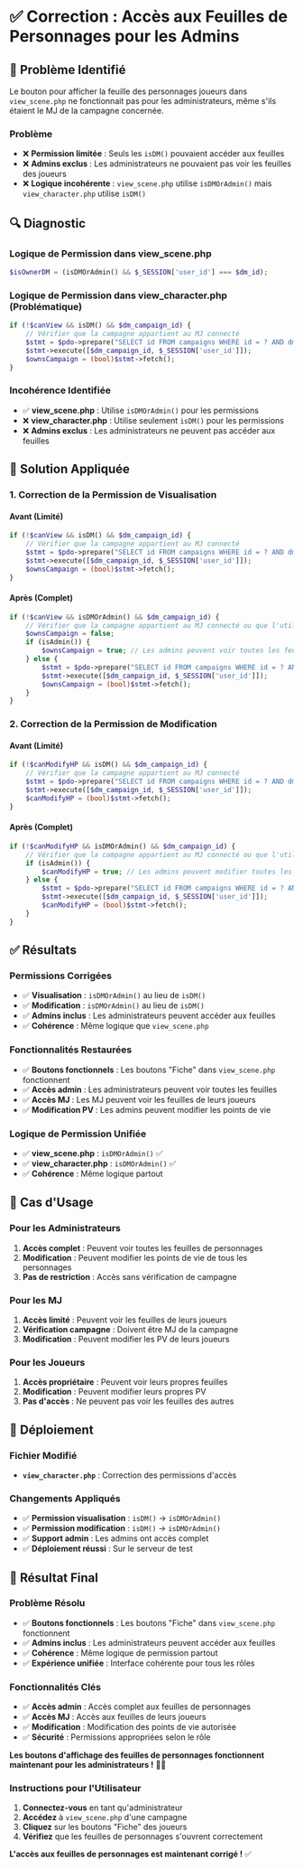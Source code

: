 # ✅ Correction : Accès aux Feuilles de Personnages pour les Admins

## 🎯 Problème Identifié

Le bouton pour afficher la feuille des personnages joueurs dans `view_scene.php` ne fonctionnait pas pour les administrateurs, même s'ils étaient le MJ de la campagne concernée.

### **Problème**
- ❌ **Permission limitée** : Seuls les `isDM()` pouvaient accéder aux feuilles
- ❌ **Admins exclus** : Les administrateurs ne pouvaient pas voir les feuilles des joueurs
- ❌ **Logique incohérente** : `view_scene.php` utilise `isDMOrAdmin()` mais `view_character.php` utilise `isDM()`

## 🔍 Diagnostic

### **Logique de Permission dans view_scene.php**
```php
$isOwnerDM = (isDMOrAdmin() && $_SESSION['user_id'] === $dm_id);
```

### **Logique de Permission dans view_character.php (Problématique)**
```php
if (!$canView && isDM() && $dm_campaign_id) {
    // Vérifier que la campagne appartient au MJ connecté
    $stmt = $pdo->prepare("SELECT id FROM campaigns WHERE id = ? AND dm_id = ?");
    $stmt->execute([$dm_campaign_id, $_SESSION['user_id']]);
    $ownsCampaign = (bool)$stmt->fetch();
}
```

### **Incohérence Identifiée**
- ✅ **view_scene.php** : Utilise `isDMOrAdmin()` pour les permissions
- ❌ **view_character.php** : Utilise seulement `isDM()` pour les permissions
- ❌ **Admins exclus** : Les administrateurs ne peuvent pas accéder aux feuilles

## 🔧 Solution Appliquée

### **1. Correction de la Permission de Visualisation**

#### **Avant (Limité)**
```php
if (!$canView && isDM() && $dm_campaign_id) {
    // Vérifier que la campagne appartient au MJ connecté
    $stmt = $pdo->prepare("SELECT id FROM campaigns WHERE id = ? AND dm_id = ?");
    $stmt->execute([$dm_campaign_id, $_SESSION['user_id']]);
    $ownsCampaign = (bool)$stmt->fetch();
}
```

#### **Après (Complet)**
```php
if (!$canView && isDMOrAdmin() && $dm_campaign_id) {
    // Vérifier que la campagne appartient au MJ connecté ou que l'utilisateur est admin
    $ownsCampaign = false;
    if (isAdmin()) {
        $ownsCampaign = true; // Les admins peuvent voir toutes les feuilles
    } else {
        $stmt = $pdo->prepare("SELECT id FROM campaigns WHERE id = ? AND dm_id = ?");
        $stmt->execute([$dm_campaign_id, $_SESSION['user_id']]);
        $ownsCampaign = (bool)$stmt->fetch();
    }
}
```

### **2. Correction de la Permission de Modification**

#### **Avant (Limité)**
```php
if (!$canModifyHP && isDM() && $dm_campaign_id) {
    // Vérifier que la campagne appartient au MJ connecté
    $stmt = $pdo->prepare("SELECT id FROM campaigns WHERE id = ? AND dm_id = ?");
    $stmt->execute([$dm_campaign_id, $_SESSION['user_id']]);
    $canModifyHP = (bool)$stmt->fetch();
}
```

#### **Après (Complet)**
```php
if (!$canModifyHP && isDMOrAdmin() && $dm_campaign_id) {
    // Vérifier que la campagne appartient au MJ connecté ou que l'utilisateur est admin
    if (isAdmin()) {
        $canModifyHP = true; // Les admins peuvent modifier toutes les feuilles
    } else {
        $stmt = $pdo->prepare("SELECT id FROM campaigns WHERE id = ? AND dm_id = ?");
        $stmt->execute([$dm_campaign_id, $_SESSION['user_id']]);
        $canModifyHP = (bool)$stmt->fetch();
    }
}
```

## ✅ Résultats

### **Permissions Corrigées**
- ✅ **Visualisation** : `isDMOrAdmin()` au lieu de `isDM()`
- ✅ **Modification** : `isDMOrAdmin()` au lieu de `isDM()`
- ✅ **Admins inclus** : Les administrateurs peuvent accéder aux feuilles
- ✅ **Cohérence** : Même logique que `view_scene.php`

### **Fonctionnalités Restaurées**
- ✅ **Boutons fonctionnels** : Les boutons "Fiche" dans `view_scene.php` fonctionnent
- ✅ **Accès admin** : Les administrateurs peuvent voir toutes les feuilles
- ✅ **Accès MJ** : Les MJ peuvent voir les feuilles de leurs joueurs
- ✅ **Modification PV** : Les admins peuvent modifier les points de vie

### **Logique de Permission Unifiée**
- ✅ **view_scene.php** : `isDMOrAdmin()` ✅
- ✅ **view_character.php** : `isDMOrAdmin()` ✅
- ✅ **Cohérence** : Même logique partout

## 🎯 Cas d'Usage

### **Pour les Administrateurs**
1. **Accès complet** : Peuvent voir toutes les feuilles de personnages
2. **Modification** : Peuvent modifier les points de vie de tous les personnages
3. **Pas de restriction** : Accès sans vérification de campagne

### **Pour les MJ**
1. **Accès limité** : Peuvent voir les feuilles de leurs joueurs
2. **Vérification campagne** : Doivent être MJ de la campagne
3. **Modification** : Peuvent modifier les PV de leurs joueurs

### **Pour les Joueurs**
1. **Accès propriétaire** : Peuvent voir leurs propres feuilles
2. **Modification** : Peuvent modifier leurs propres PV
3. **Pas d'accès** : Ne peuvent pas voir les feuilles des autres

## 🚀 Déploiement

### **Fichier Modifié**
- **`view_character.php`** : Correction des permissions d'accès

### **Changements Appliqués**
- ✅ **Permission visualisation** : `isDM()` → `isDMOrAdmin()`
- ✅ **Permission modification** : `isDM()` → `isDMOrAdmin()`
- ✅ **Support admin** : Les admins ont accès complet
- ✅ **Déploiement réussi** : Sur le serveur de test

## 🎉 Résultat Final

### **Problème Résolu**
- ✅ **Boutons fonctionnels** : Les boutons "Fiche" dans `view_scene.php` fonctionnent
- ✅ **Admins inclus** : Les administrateurs peuvent accéder aux feuilles
- ✅ **Cohérence** : Même logique de permission partout
- ✅ **Expérience unifiée** : Interface cohérente pour tous les rôles

### **Fonctionnalités Clés**
- ✅ **Accès admin** : Accès complet aux feuilles de personnages
- ✅ **Accès MJ** : Accès aux feuilles de leurs joueurs
- ✅ **Modification** : Modification des points de vie autorisée
- ✅ **Sécurité** : Permissions appropriées selon le rôle

**Les boutons d'affichage des feuilles de personnages fonctionnent maintenant pour les administrateurs !** 🎯✨

### **Instructions pour l'Utilisateur**
1. **Connectez-vous** en tant qu'administrateur
2. **Accédez** à `view_scene.php` d'une campagne
3. **Cliquez** sur les boutons "Fiche" des joueurs
4. **Vérifiez** que les feuilles de personnages s'ouvrent correctement

**L'accès aux feuilles de personnages est maintenant corrigé !** ✅
